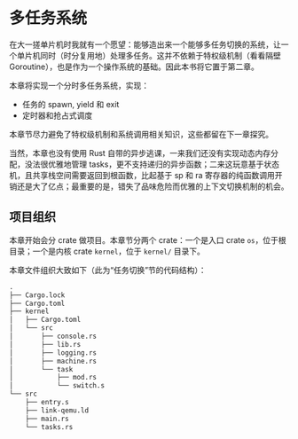 # 多任务系统

在大一搓单片机时我就有一个愿望：能够造出来一个能够多任务切换的系统，让一个单片机同时（时分复用地）处理多任务。这并不依赖于特权级机制（看看隔壁 Goroutine），也是作为一个操作系统的基础。因此本书将它置于第二章。

本章将实现一个分时多任务系统，实现：
- 任务的 spawn, yield 和 exit
- 定时器和抢占式调度

本章节尽力避免了特权级机制和系统调用相关知识，这些都留在下一章探究。

当然，本章也没有使用 Rust 自带的异步逃课，一来我们还没有实现动态内存分配，没法很优雅地管理 tasks，更不支持递归的异步函数；二来这玩意基于状态机，且共享栈空间需要返回到根函数，比起基于 sp 和 ra 寄存器的纯函数调用开销还是大了亿点；最重要的是，错失了品味危险而优雅的上下文切换机制的机会。

## 项目组织

本章开始会分 crate 做项目。本章节分两个 crate：一个是入口 crate `os`，位于根目录；一个是内核 crate `kernel`，位于 `kernel/` 目录下。

本章文件组织大致如下（此为“任务切换”节的代码结构）：

```txt
.
├── Cargo.lock
├── Cargo.toml
├── kernel
│   ├── Cargo.toml
│   └── src
│       ├── console.rs
│       ├── lib.rs
│       ├── logging.rs
│       ├── machine.rs
│       └── task
│           ├── mod.rs
│           └── switch.s
└── src
    ├── entry.s
    ├── link-qemu.ld
    ├── main.rs
    └── tasks.rs
```

